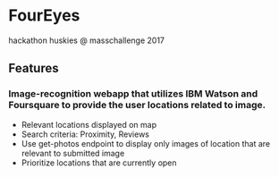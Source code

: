 # FourEyes
hackathon huskies @ masschallenge 2017

## Features

### Image-recognition webapp that utilizes IBM Watson and Foursquare to provide the user locations related to image. 
* Relevant locations displayed on map
* Search criteria: Proximity, Reviews
* Use get-photos endpoint to display only images of location that are relevant to submitted image
* Prioritize locations that are currently open
